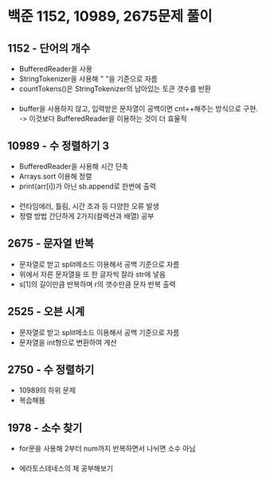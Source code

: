 # 백준 1152, 10989, 2675문제 풀이

## 1152 - 단어의 개수
- BufferedReader을 사용
- StringTokenizer을 사용해 " "을 기준으로 자름
- countTokens()은 StringTokenizer의 남아있는 토큰 갯수를 반환
####
- buffer을 사용하지 않고, 입력받은 문자열이 공백이면 cnt++해주는 방식으로 구현. -> 이것보다 BufferedReader을 이용하는 것이 더 효율적

## 10989 - 수 정렬하기 3
- BufferedReader을 사용해 시간 단축
- Arrays.sort 이용해 정렬
- print(arr[i])가 아닌 sb.append로 한번에 출력
####
- 런타임에러, 틀림, 시간 초과 등 다양한 오류 발생 
- 정렬 방법 간단하게 2가지(컬랙션과 배열) 공부

## 2675 - 문자열 반복
- 문자열로 받고 split메소드 이용해서 공백 기준으로 자름
- 위에서 자른 문자열을 또 한 글자씩 잘라 str에 넣음
- s[1]의 길이만큼 반복하며 r의 갯수만큼 문자 반복 출력

## 2525 - 오븐 시계
- 문자열로 받고 split메소드 이용해서 공백 기준으로 자름
- 문자열을 int형으로 변환하여 계산 

## 2750 - 수 정렬하기
- 10989의 하위 문제
- 복습해봄

## 1978 - 소수 찾기
- for문을 사용해 2부터 num까지 반복하면서 나뉘면 소수 아님
####
- 에라토스테네스의 체 공부해보기
